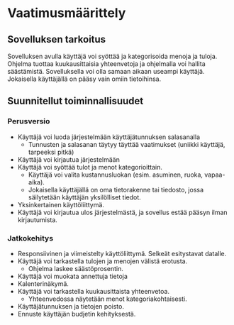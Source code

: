 # Vaatimusmäärittely

## Sovelluksen tarkoitus

Sovelluksen avulla käyttäjä voi syöttää ja kategorisoida menoja ja tuloja. Ohjelma tuottaa kuukausittaisia yhteenvetoja ja ohjelmalla voi hallita säästämistä. Sovelluksella voi olla samaan aikaan useampi käyttäjä. Jokaisella käyttäjällä on pääsy vain omiin tietoihinsa.

## Suunnitellut toiminnallisuudet

### Perusversio

- Käyttäjä voi luoda järjestelmään käyttäjätunnuksen salasanalla
  - Tunnusten ja salasanan täytyy täyttää vaatimukset (uniikki käyttäjä, tarpeeksi pitkä)
- Käyttäjä voi kirjautua järjestelmään
- Käyttäjä voi syöttää tulot ja menot kategorioittain.
  - Käyttäjä voi valita kustannusluokan (esim. asuminen, ruoka, vapaa-aika).
  - Jokaisella käyttäjällä on oma tietorakenne tai tiedosto, jossa säilytetään käyttäjän yksilölliset tiedot.
- Yksinkertainen käyttöliittymä.
- Käyttäjä voi kirjautua ulos järjestelmästä, ja sovellus estää pääsyn ilman kirjautumista.


### Jatkokehitys

- Responsiivinen ja viimeistelty käyttöliittymä. Selkeät esitystavat datalle.
- Käyttäjä voi tarkastella tulojen ja menojen välistä erotusta.
  - Ohjelma laskee säästöprosentin.
- Käyttäjä voi muokata annettuja tietoja
- Kalenterinäkymä.
- Käyttäjä voi tarkastella kuukausittaista yhteenvetoa.
  - Yhteenvedossa näytetään menot kategoriakohtaisesti.
- Käyttäjätunnuksen ja tietojen poisto.
- Ennuste käyttäjän budjetin kehityksestä.